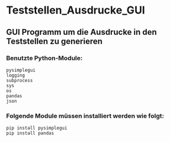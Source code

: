 # Teststellen_Ausdrucke_GUI
## GUI Programm um die Ausdrucke in den Teststellen zu generieren

### Benutzte Python-Module:
```
pysimplegui
logging
subprocess
sys
os
pandas
json
```

### Folgende Module müssen installiert werden wie folgt:
```
pip install pysimplegui
pip install pandas
```
